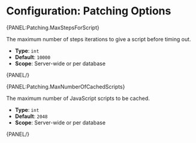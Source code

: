 # Configuration: Patching Options

{PANEL:Patching.MaxStepsForScript}

The maximum number of steps iterations to give a script before timing out.

- **Type**: `int`
- **Default**: `10000`
- **Scope**: Server-wide or per database

{PANEL/}

{PANEL:Patching.MaxNumberOfCachedScripts}

The maximum number of JavaScript scripts to be cached.

- **Type**: `int`
- **Default**: `2048`
- **Scope**: Server-wide or per database

{PANEL/}
